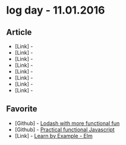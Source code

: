 # log day - 11.01.2016

## Article

- \[Link\] - []()
- \[Link\] - []()
- \[Link\] - []()
- \[Link\] - []()
- \[Link\] - []()
- \[Link\] - []()
- \[Link\] - []()
- \[Link\] - []()


## Favorite

- \[Github\] - [Lodash with more functional fun](https://github.com/lodash-archive/lodash-fp)
- \[Github\] - [Practical functional Javascript](https://github.com/ramda/ramda)
- \[Link\] - [Learn by Example - Elm](http://elm-lang.org/examples/)
